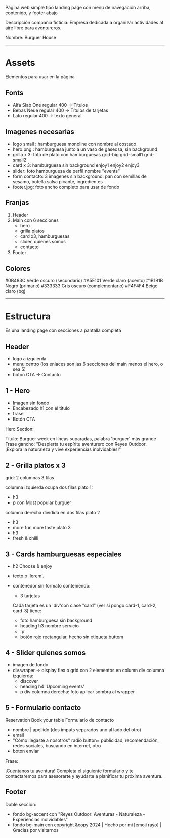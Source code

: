Página web simple tipo landing page con menú de navegación arriba, contenido, y footer abajo

Descripción compañia ficticia:
Empresa dedicada a organizar actividades al aire libre para aventureros.

Nombre: Burguer House

---

# Assets
Elementos para usar en la página

## Fonts
- Alfa Slab One regular 400 → Títulos
- Bebas Neue regular 400 → Títulos de tarjetas
- Lato regular 400 → texto general

## Imagenes necesarias
- logo small : hamburguesa monoline con nombre al costado
- hero.png : hamburguesa junto a un vaso de gaseosa, sin background
- grilla x 3: foto de plato con hamburguesas
   grid-big   grid-small1   grid-small2
- card x 3: hamburguesa sin background
   enjoy1   enjoy2   enjoy3
- slider: foto hamburguesa de perfil nombre "events"
- form contacto: 3 imagenes sin background: pan con semillas de sesamo, botella salsa picante, ingredientes
- footer.jpg: foto ancho completo para usar de fondo

## Franjas
1. Header
2. Main con 6 secciones
    - hero
    - grilla platos
    - card x3, hamburguesas
    - slider, quienes somos
    - contacto
3. Footer

## Colores

#0B483C Verde oscuro (secundario)
#A5E101 Verde claro (acento)
#1B1B1B Negro (primario)
#333333 Gris oscuro (complementario)
#F4F4F4 Beige claro (bg)

---

# Estructura

Es una landing page con secciones a pantalla completa

## Header
- logo a izquierda
- menu centro (los enlaces son las 6 secciones del main menos el hero, o sea 5)
- botón CTA → Contacto

## 1 - Hero
- Imagen sin fondo
- Encabezado h1 con el título
- frase
- Botón CTA

Hero Section:

Título: Burguer week en líneas suparadas, palabra 'burguer' más grande
Frase gancho: "Despierta tu espíritu aventurero con Reyes Outdoor. ¡Explora la naturaleza y vive experiencias inolvidables!"

## 2 - Grilla platos x 3
grid: 2 columnas 3 filas

columna izquierda ocupa dos filas
  plato 1:
  - h3
  - p con Most popular burguer

columna derecha dividida en dos filas
  plato 2
  - h3
  - more fun more taste
  plato 3
  - h3
  - fresh & chilli

## 3 - Cards hamburguesas especiales
- h2 Choose & enjoy
- texto p 'lorem'.

- contenedor sin formato conteniendo:
    - 3 tarjetas

    Cada tarjeta es un 'div'con clase "card" (ver si pongo card-1, card-2, card-3) tiene:
    - foto hamburguesa sin background
    - heading h3 nombre servicio
    - 'p'
    - botón rojo rectangular, hecho sin etiqueta buttom


## 4 - Slider quienes somos
- imagen de fondo
- div.wraper → display flex o grid con 2 elementos en column
    div columna izquierda:
    - discover
    - heading h4 'Upcoming events'
    - p 
   div columna derecha: foto
aplicar sombra al wrapper


## 5 - Formulario contacto
Reservation
Book your table
Formulario de contacto
- nombre | apellido (dos imputs separados uno al lado del otro)
- email
- "Cómo llegaste a nosotros"
    radio button= publicidad, recomendación, redes sociales, buscando en internet, otro
- boton enviar

Frase:

¡Cuéntanos tu aventura! Completa el siguiente formulario y te contactaremos para asesorarte y ayudarte a planificar tu próxima aventura.

## Footer
Doble sección:
- fondo bg-accent con "Reyes Outdoor: Aventuras - Naturaleza - Experiencias inolvidables"
- fondo bg-main con copyright &copy 2024 | Hecho por mi [emoji rayo] | Gracias por visitarnos
